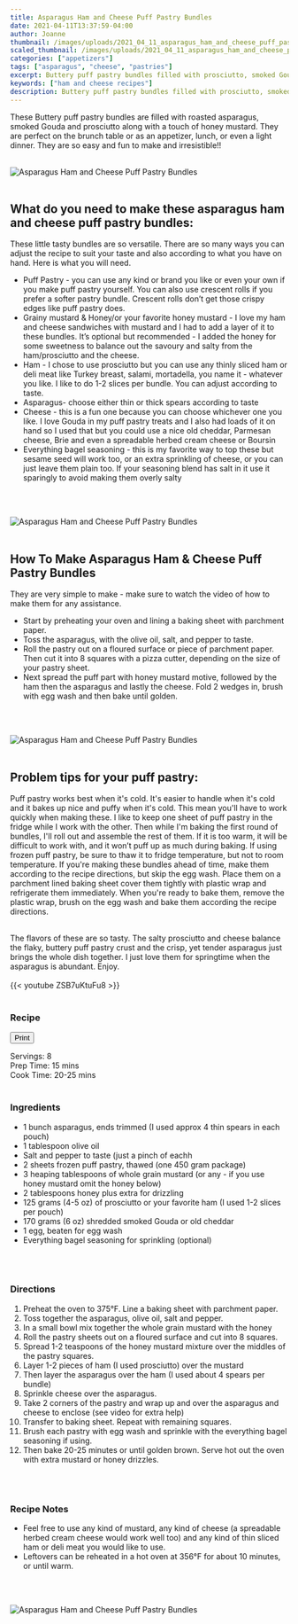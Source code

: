 ```yaml
---
title: Asparagus Ham and Cheese Puff Pastry Bundles
date: 2021-04-11T13:37:59-04:00
author: Joanne
thumbnail: /images/uploads/2021_04_11_asparagus_ham_and_cheese_puff_pastry_bundles_1.jpg
scaled_thumbnail: /images/uploads/2021_04_11_asparagus_ham_and_cheese_puff_pastry_bundles_0.jpg
categories: ["appetizers"]
tags: ["asparagus", "cheese", "pastries"]
excerpt: Buttery puff pastry bundles filled with prosciutto, smoked Gouda, and asparagus
keywords: ["ham and cheese recipes"]
description: Buttery puff pastry bundles filled with prosciutto, smoked Gouda, and asparagus (works with any cheese or deli meat)
---
```

<span class="blog-text">

These Buttery puff pastry bundles are filled with roasted asparagus, smoked Gouda and prosciutto along with a touch of honey mustard. They are perfect on the brunch table or as an appetizer, lunch, or even a light dinner. They are so easy and fun to make and irresistible!!
</br>
</br>

![Asparagus Ham and Cheese Puff Pastry Bundles](/images/uploads/2021_04_11_asparagus_ham_and_cheese_puff_pastry_bundles_2.jpg)
</br>
</br>

## What do you need to make these asparagus ham and cheese puff pastry bundles: 
These little tasty bundles are so versatile. There are so many ways you can adjust the recipe to suit your taste and also according to what you have on hand. Here is what you will need. 
* Puff Pastry - you can use any kind or brand you like or even your own if you make puff pastry yourself.  You can also use crescent rolls if you prefer a softer pastry bundle. Crescent rolls don’t get those crispy edges like puff pastry does.
* Grainy mustard & Honey/or your favorite honey mustard - I love my ham and cheese sandwiches with mustard and I had to add a layer of it to these bundles. It’s optional but recommended - I added the honey for some sweetness to balance out the savoury and salty from the ham/prosciutto and the cheese. 
* Ham - I chose to use prosciutto but you can use any thinly sliced ham or deli meat like Turkey breast, salami, mortadella, you name it - whatever you like. I like to do 1-2 slices per bundle. You can adjust according to taste. 
* Asparagus- choose either thin or thick spears according to taste 
* Cheese - this is a fun one because you can choose whichever one you like. I love Gouda in my puff pastry treats and I also had loads of it on hand so I used that but you could use a nice old cheddar, Parmesan cheese, Brie and even a spreadable herbed cream cheese or Boursin 
* Everything bagel seasoning - this is my favorite way to top these but sesame seed will work too, or an extra sprinkling of cheese, or you can just leave them plain too. If your seasoning blend has salt in it use it sparingly to avoid making them overly salty 
</br>
</br>

![Asparagus Ham and Cheese Puff Pastry Bundles](/images/uploads/2021_04_11_asparagus_ham_and_cheese_puff_pastry_bundles_3.jpg)
</br>
</br>

## How To Make Asparagus Ham & Cheese Puff Pastry Bundles
They are very simple to make - make sure to watch the video of how to make them for any assistance.  
* Start by preheating your oven and lining a baking sheet with parchment paper. 
* Toss the asparagus, with the olive oil, salt, and pepper to taste. 
* Roll the pastry out on a floured surface or piece of parchment paper. Then cut it into 8 squares with a pizza cutter, depending on the size of your pastry sheet. 
* Next spread the puff part with honey mustard motive, followed by the ham then the asparagus and lastly the cheese. Fold 2 wedges in, brush with egg wash and then bake until golden. 
</br>
</br>

![Asparagus Ham and Cheese Puff Pastry Bundles](/images/uploads/2021_04_11_asparagus_ham_and_cheese_puff_pastry_bundles_4.jpg)
</br>
</br>

## Problem tips for your puff pastry: 
Puff pastry works best when it's cold. It's easier to handle when it's cold and it bakes up nice and puffy when it's cold. This mean you'll have to work quickly when making these. I like to keep one sheet of puff pastry in the fridge while I work with the other. Then while I'm baking the first round of bundles, I'll roll out and assemble the rest of them. If it is too warm, it will be difficult to work with, and it won’t puff up as much during baking. If using frozen puff pastry, be sure to thaw it to fridge temperature, but not to room temperature.
If you're making these bundles ahead of time, make them according to the recipe directions, but skip the egg wash. Place them on a parchment lined baking sheet cover them tightly with plastic wrap and refrigerate them immediately. When you're ready to bake them, remove the plastic wrap, brush on the egg wash and bake them according the recipe directions.
</br>
</br>

The flavors of these are so tasty. The salty prosciutto and cheese balance the flaky, buttery puff pastry crust and the crisp, yet tender asparagus just brings the whole dish together. I just love them for springtime when the asparagus is abundant. Enjoy.
</br>
</br>
{{< youtube ZSB7uKtuFu8 >}}
</br>
</br>
</span>

### Recipe
<div print_button><form>
<input type="button" value="Print" class="btn__print" onClick="window.print()">
</form></div>

<div>Servings: <span itemprop="recipeYield">8</div>
<div>Prep Time: <meta itemprop="prepTime" content="PT15M">15 mins</div>
<div>Cook Time: <meta itemprop="cookTime" content="PT00M">20-25 mins</div>
</br>

### Ingredients

* <span itemprop="recipeIngredient">1 bunch asparagus, ends trimmed (I used approx 4 thin spears in each pouch) </span>
* <span itemprop="recipeIngredient">1 tablespoon olive oil </span>
* <span itemprop="recipeIngredient">Salt and pepper to taste (just a pinch of eachh </span>
* <span itemprop="recipeIngredient">2 sheets frozen puff pastry, thawed (one 450 gram package) </span>
* <span itemprop="recipeIngredient">3 heaping tablespoons of whole grain mustard (or any - if you use honey mustard omit the honey below)</span>
* <span itemprop="recipeIngredient">2 tablespoons honey plus extra for drizzling </span>
* <span itemprop="recipeIngredient">125 grams (4-5 oz) of prosciutto or your favorite ham (I used 1-2 slices per pouch)</span>
* <span itemprop="recipeIngredient">170 grams (6 oz) shredded smoked Gouda or old cheddar </span>
* <span itemprop="recipeIngredient">1 egg, beaten for egg wash </span>
* <span itemprop="recipeIngredient">Everything bagel seasoning for sprinkling (optional)</span>
</br>
</br>

### Directions
1. Preheat the oven to 375°F. Line a baking sheet with parchment paper.
1. Toss together the asparagus, olive oil, salt and pepper. 
1. In a small bowl mix together the whole grain  mustard with the honey 
1. Roll the pastry sheets out on a floured surface and cut into 8 squares.
1. Spread 1-2 teaspoons of the honey mustard mixture over the middles of the pastry squares. 
1. Layer 1-2 pieces of ham (I used prosciutto) over the mustard 
1. Then layer the asparagus over the ham (I used about 4 spears per bundle) 
1. Sprinkle cheese over the asparagus. 
1. Take 2 corners of the pastry and wrap up and over the asparagus and cheese  to enclose (see video for extra help)
2. Transfer to baking sheet. Repeat with remaining squares. 
3. Brush each pastry with egg wash and sprinkle with the everything bagel seasoning if using. 
4. Then bake 20-25 minutes or until golden brown. Serve hot out the oven with extra mustard or honey drizzles.
</br>
</br>

### Recipe Notes

* Feel free to use any kind of mustard, any kind of cheese (a spreadable herbed cream cheese would work well too) and any kind of thin sliced ham or deli meat you would like to use. 
* Leftovers can be reheated in a hot oven at 356°F for about 10 minutes, or until warm.
</br>
</br>

![Asparagus Ham and Cheese Puff Pastry Bundles](/images/uploads/2021_04_11_asparagus_ham_and_cheese_puff_pastry_bundles_5.jpg)
